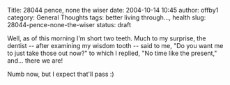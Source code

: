 Title: 28044 pence, none the wiser
date: 2004-10-14 10:45
author: offby1
category: General Thoughts
tags: better living through..., health
slug: 28044-pence-none-the-wiser
status: draft

Well, as of this morning I'm short two teeth. Much to my surprise, the dentist \-- after examining my wisdom tooth \-- said to me, "Do you want me to just take those out now?" to which I replied, "No time like the present," and\... there we are!

Numb now, but I expect that'll pass :)
